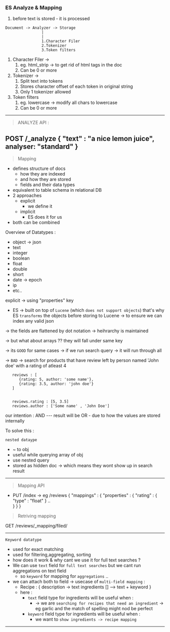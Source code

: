 ### ES Analyze & Mapping

1. before text is stored - it is processed

```
Document -> Analyzer -> Storage 
                |
                |
                1.Character Filer
                2.Tokenizer
                3.Token filters 
```

1. Character Filer -> 
   1. eg. html_strip -> to get rid of html tags in the doc
   2. Can be 0 or more
2. Tokenizer -> 
   1. Split text into tokens 
   2. Stores character offset of each token in original string
   3. Only 1 tokenizer allowed
3. Token filters
   1. eg. lowercase -> modify all chars to lowercase
   2. Can be 0 or more

----------

> ANALYZE API :

POST /_analyze
{
   "text" : "a nice lemon juice",
   analyser: "standard"
}
--------

> Mapping

- defines structure of docs 
  - how they are indexed
  - and how they are stored
  - fields and their data types
- equivalent to table schema in relational DB
- 2 approaches 
  - explicit
    - we define it
  - implicit
    - ES does it for us
- both can be combined

Overview of Datatypes :

- object -> json 
- text
- integer
- boolean
- float
- double
- short
- date -> epoch
- ip
- etc..

explicit -> using "properties" key

- ES -> built on top of `Lucene` (which `does not support objects`)
that's why ES `transforms` the objects before storing to Lucene
-> to ensure we can index any valid json

-> the fields are flattened by dot notation -> heihrarchy is maintained

-> but what about arrays ?? they will fall under same key 

-> its `GOOD` for same cases -> if we run search query -> it will run through all

-> `BAD` -> search for products that have review left by person named 'John doe' with a rating of atleast 4

```
   reviews : [
      {rating: 5, author: 'some name'},
      {rating: 3.5, author: 'john doe'}
   ]


   reviews.rating : [5, 3.5]
   reviews.author : ['Some name' , 'John Doe']
```

our intention : AND --- result will be OR - due to how the values are stored internally 

To solve this : 

   `nested dataype`

   - ~ to obj
   - useful while querying array of obj
   - use nested query
   - stored as hidden doc -> which means they wont show up in search result
----------
   
>Mapping API

- PUT /index -> eg /reviews
{
    "mappings" : {
        "properties" : {
            "rating" : { "type" : "float" } ..         
        }
    }
}

> Retriving mapping

GET /reviews/_mapping/filed/

-----

`Keyword datatype`

- used for exact matching
- used for filtering,aggregating, sorting
- how does it work & why cant we use it for full text searches ?
- We can use `text` field for `full text searches` but we cant run aggregations on text field
  - so `keyword` for mapping for `aggregations` ..
- we can attach both to field -> usecase of `multi-field mapping` : 
  - Recipe : {
      description -> text
      ingredients [] --> text + keyword
  }
  - here :
    - `text` field type for ingredients will be useful when :
      - -> we are `searching for recipes that need an ingredient` -> eg garlic and the match of spelling might nod be perfect
    - `keyword` field type for ingredients will be useful when :
      - we want to `show ingredients -> recipe mapping`  
-------





